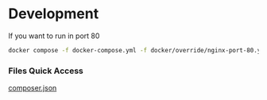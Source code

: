 # Development
 
If you want to run in port 80
```bash
docker compose -f docker-compose.yml -f docker/override/nginx-port-80.yml up
```
### Files Quick Access
[composer.json](./composer.json)